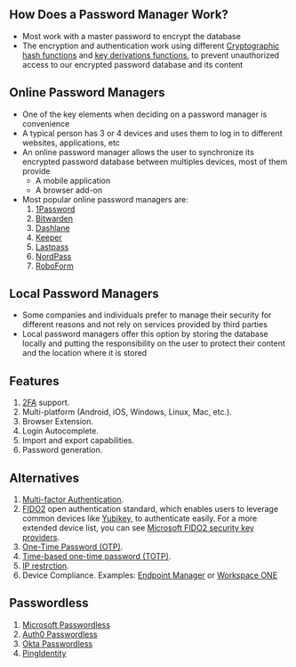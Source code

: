 ## How Does a Password Manager Work?
* Most work with a master password to encrypt the database
* The encryption and authentication work using different [Cryptographic hash functions](https://en.wikipedia.org/wiki/Cryptographic_hash_function) and [key derivations functions](https://en.wikipedia.org/wiki/Key_derivation_function), to prevent unauthorized access to our encrypted password database and its content

## Online Password Managers
* One of the key elements when deciding on a password manager is convenience
* A typical person has 3 or 4 devices and uses them to log in to different websites, applications, etc
* An online password manager allows the user to synchronize its encrypted password database between multiples devices, most of them provide
	- A mobile application
	- A browser add-on
* Most popular online password managers are:
	1.  [1Password](https://1password.com/)
	2.  [Bitwarden](https://bitwarden.com/)
	3.  [Dashlane](https://www.dashlane.com/)
	4.  [Keeper](https://www.keepersecurity.com/)
	5.  [Lastpass](https://www.lastpass.com/)
	6.  [NordPass](https://nordpass.com/)
	7.  [RoboForm](https://www.roboform.com/)

## Local Password Managers
* Some companies and individuals prefer to manage their security for different reasons and not rely on services provided by third parties
* Local password managers offer this option by storing the database locally and putting the responsibility on the user to protect their content and the location where it is stored

## Features
1.  [2FA](https://authy.com/what-is-2fa/) support.
2.  Multi-platform (Android, iOS, Windows, Linux, Mac, etc.).
3.  Browser Extension.
4.  Login Autocomplete.
5.  Import and export capabilities.
6.  Password generation.

## Alternatives
1. [Multi-factor Authentication](https://en.wikipedia.org/wiki/Multi-factor_authentication).
2. [FIDO2](https://fidoalliance.org/fido2/) open authentication standard, which enables users to leverage common devices like [Yubikey](https://www.yubico.com/), to authenticate easily. For a more extended device list, you can see [Microsoft FIDO2 security key providers](https://docs.microsoft.com/en-us/azure/active-directory/authentication/concept-authentication-passwordless#fido2-security-key-providers).
3. [One-Time Password (OTP)](https://en.wikipedia.org/wiki/One-time_password).
4. [Time-based one-time password (TOTP)](https://en.wikipedia.org/wiki/Time-based_one-time_password).
5. [IP restrction](https://news.gandi.net/en/2019/05/using-ip-restriction-to-help-secure-your-account/).
6. Device Compliance. Examples: [Endpoint Manager](https://www.petervanderwoude.nl/post/tag/device-compliance/) or [Workspace ONE](https://www.loginconsultants.com/enabling-the-device-compliance-with-workspace-one-uem-authentication-policy-in-workspace-one-access)

## Passwordless
1. [Microsoft Passwordless](https://www.microsoft.com/en-us/security/business/identity-access-management/passwordless-authentication)
2. [Auth0 Passwordless](https://auth0.com/passwordless)
3. [Okta Passwordless](https://www.okta.com/passwordless-authentication/)
4. [PingIdentity](https://www.pingidentity.com/en/resources/blog/posts/2021/what-does-passwordless-really-mean.html)
